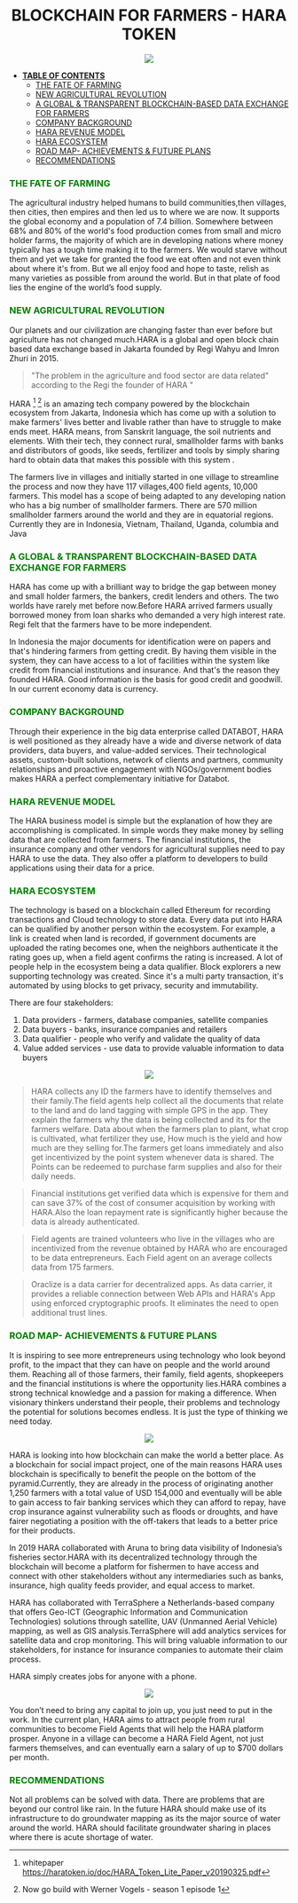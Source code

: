 # <center> **BLOCKCHAIN FOR FARMERS - HARA TOKEN**

<div style="text-align:center"><img src="https://icodrops.com/wp-content/uploads/2018/11/Hara-Logo.jpg" /></div>

* [<strong> TABLE OF CONTENTS </strong>](#table-of-contents)
    * [THE FATE OF FARMING](#the-fate-of-farming)
    * [NEW AGRICULTURAL REVOLUTION](#new-agricultural-revolution)
    * [A GLOBAL &amp; TRANSPARENT BLOCKCHAIN-BASED DATA EXCHANGE FOR FARMERS](#a-global--transparent-blockchain-based-data-exchange-for-farmers)
    * [COMPANY BACKGROUND](#company-background)
    * [HARA REVENUE MODEL](#hara-revenue-model)
    * [HARA ECOSYSTEM](#hara-ecosystem)
    * [ROAD MAP- ACHIEVEMENTS & FUTURE PLANS](#road-map--ACHIEVEMENTS-&-FUTURE-PLANS)
    * [RECOMMENDATIONS](#recommendations)

<div style="page-break-after: always"></div> 

<p> </p>




### <span style="color:green">THE FATE OF FARMING</span>
The agricultural industry helped humans to build communities,then villages, then cities, then empires and then led us to where we are now. It supports the global economy and a population of 7.4 billion. Somewhere between 68% and 80% of the world's food production comes from small and micro holder farms, the majority of which are in developing nations where money typically has a tough time making it to the farmers. We would starve without them and yet  we take for granted the food we eat often and not even think about where it's from. But we all enjoy food and hope to taste, relish as many varieties as possible from around the world. But in that plate of food lies the engine of the world’s food supply.

### <span style="color:green">NEW AGRICULTURAL REVOLUTION</span>
Our planets and our civilization are changing faster than ever before but agriculture has not changed much.HARA is a global and open block chain based data exchange based in Jakarta founded by Regi Wahyu and Imron Zhuri in 2015.




>    "The problem in the agriculture and food sector are data related"  according to the Regi the founder of HARA
"  

HARA [^1] [^2] is an amazing tech company powered by the blockchain ecosystem from Jakarta, Indonesia which has come up with a solution to make farmers' lives better and livable rather than have to struggle to make ends meet. HARA means, from Sanskrit language, the soil nutrients and elements. With their tech, they connect rural, smallholder farms with banks and distributors of goods, like seeds, fertilizer and tools by simply sharing hard to obtain data that makes this possible with this system . 

The farmers live in villages and initially started in one village to streamline the process and now they have 117 villages,400 field agents, 10,000 farmers. This model has a scope of being adapted to any developing nation who has a big number of smallholder farmers. There are 570  million smallholder farmers around the world and they are in equatorial regions. Currently they are in Indonesia, Vietnam, Thailand, Uganda, columbia
and Java
[^1]: whitepaper https://haratoken.io/doc/HARA_Token_Lite_Paper_v20190325.pdf

[^2]: Now go build with Werner Vogels - season 1 episode 1

### <span style="color:green">A GLOBAL & TRANSPARENT BLOCKCHAIN-BASED DATA EXCHANGE FOR FARMERS

HARA has come up with a brilliant way to bridge the gap between money and small holder farmers, the bankers, credit lenders and others. The two worlds have rarely met before now.Before HARA arrived farmers usually borrowed money from loan sharks who demanded a very high interest rate. Regi felt that the farmers have to be more independent. 

In Indonesia the major documents for identification were on papers and that's hindering farmers from getting credit. By having them visible in the system, they can have access to a lot of facilities within the system like credit from financial institutions and insurance. And that's the reason they founded HARA. Good information is the basis for good credit and goodwill. In our current economy data is currency.

### <span style="color:green">COMPANY BACKGROUND

Through their experience in the big data enterprise called DATABOT, HARA is well positioned as they already have a wide and diverse network of data providers, data buyers, and value-added services. Their technological assets, custom-built solutions, network of clients and partners, community relationships and proactive engagement with NGOs/government bodies makes HARA a perfect complementary initiative for Databot.

### <span style="color:green">HARA REVENUE MODEL
The HARA business model is simple but the explanation of how they are accomplishing is complicated. In simple words they make money by selling data that are collected from farmers. The financial institutions, the insurance company and other vendors for agricultural supplies need to pay HARA to use the data. They also offer a platform to developers to build applications using their data for a price. 

### <span style="color:green">HARA ECOSYSTEM
The technology is based on a blockchain called Ethereum for recording transactions and Cloud technology to store data. Every data put into HARA can be qualified by another person within the ecosystem. For example, a link is created when land is recorded,  if government documents are uploaded the rating becomes one, when the neighbors authenticate it the rating goes up, when a field agent confirms the rating is increased. A lot of people help in the ecosystem being a data qualifier. Block explorers a new supporting technology was created.
 Since it's a multi party transaction, it's automated by using blocks to get privacy, security and immutability. 

There are four stakeholders:

1. Data providers - farmers, database companies, satellite companies 
2. Data buyers - banks, insurance companies and retailers
3. Data qualifier - people who verify and validate the quality of data
4. Value added services - use data to provide valuable information to data buyers

<div style="text-align:center"><img src="https://haratoken.io/assets/images/ecosystem_about_ani.gif" /></div>



>HARA collects any ID the farmers have to identify themselves and their family.The field agents help collect all the documents that relate to the land and do land tagging with simple GPS in the app. They explain the farmers why the data is being collected and its for the farmers welfare. Data about when the farmers plan to plant, what crop is cultivated, what fertilizer they use, How much is the yield and how much are they selling for.The farmers get loans immediately and also get incentivized by the point system whenever data is shared. The Points can be redeemed to purchase farm supplies and also for their daily needs.

>Financial institutions get verified data which is expensive for them and can save 37% of the cost of consumer acquisition by working with HARA.Also the loan repayment rate is significantly higher because the data is already authenticated.

>Field agents are trained volunteers who live in the villages who are incentivized  from the revenue obtained by HARA who are encouraged to be data entrepreneurs. Each Field agent on an average collects data from 175 farmers.

>   Oraclize is a data carrier for decentralized apps. As data carrier, it provides a reliable connection between Web APIs and HARA's App using enforced cryptographic proofs. It eliminates the need to open additional trust lines. 

### <span style="color:green">ROAD MAP- ACHIEVEMENTS & FUTURE PLANS
 
It is inspiring to see more entrepreneurs using technology who look beyond profit, to the impact that they can have on people and the world around them. Reaching all of those farmers, their family, field agents, shopkeepers and the financial institutions is where the opportunity lies.HARA combines a strong technical knowledge and a passion for making a difference. When visionary thinkers understand their people, their problems and technology the potential for solutions becomes endless. It is just the type of thinking we need today.

<div style="text-align:center"><img src="https://miro.medium.com/max/700/1*56tvWQ2X8typGNlRU-K0Tw.jpeg"/></div>

HARA is looking into how blockchain can make the world a better place. As a blockchain for social impact project, one of the main reasons HARA uses blockchain is specifically to benefit the people on the bottom of the pyramid.Currently, they are already in the process of originating another 1,250 farmers with a total value of USD 154,000 and eventually will be able to gain access to fair banking services which they can afford to repay, have crop insurance against vulnerability such as floods or droughts, and have fairer negotiating a position with the off-takers that leads to a better price for their products.

In 2019 HARA collaborated with Aruna to bring data visibility of Indonesia’s fisheries sector.HARA with its decentralized technology through the blockchain will become a platform for fishermen to have access and connect with other stakeholders without any intermediaries such as banks, insurance, high quality feeds provider, and equal access to market.

HARA has collaborated with TerraSphere a Netherlands-based company that offers Geo-ICT (Geographic Information and Communication Technologies) solutions through satellite, UAV (Unmanned Aerial Vehicle) mapping, as well as GIS analysis.TerraSphere will add analytics services for satellite data and crop monitoring. This will bring valuable information to our stakeholders, for instance for insurance companies to automate their claim process.

HARA simply creates jobs for anyone with a phone. 
<div style="text-align:center"><img src="https://miro.medium.com/max/700/1*5CP1vNC9GF5kxZ1QkJ3AFA.jpeg"/></div>

You don’t need to bring any capital to join up, you just need to put in the work. In the current plan, HARA aims to attract people from rural communities to become Field Agents that will help the HARA platform prosper. Anyone in a village can become a HARA Field Agent, not just farmers themselves, and can eventually earn a salary of up to $700 dollars per month.

### <span style="color:green">RECOMMENDATIONS
Not all problems can be solved with data. There are problems that are beyond our control like rain. In the future HARA should make use of its infrastructure to do groundwater mapping as its the major source of water around the world. HARA should facilitate groundwater sharing in places where there is acute shortage of water.